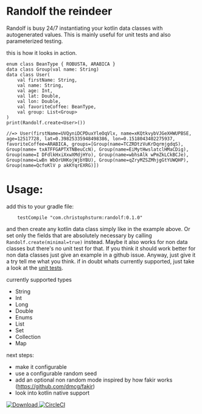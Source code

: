 # Randolf the reindeer
Randolf is busy 24/7 instantiating your kotlin data classes with autogenerated values. 
This is mainly useful for unit tests and also parameterized testing.

this is how it looks in action.
```
enum class BeanType { ROBUSTA, ARABICA }
data class Group(val name: String)
data class User(
    val firstName: String,
    val name: String,
    val age: Int,
    val lat: Double,
    val lon: Double,
    val favoriteCoffee: BeanType,
    val group: List<Group>
)
print(Randolf.create<User>())
        
//=> User(firstName=UVQyniDCPDuxYleOqVlx, name=xKQtkvybVJGeXHWUPBSE, age=12517728, lat=0.39825335948498386, lon=0.1518043402275937, favoriteCoffee=ARABICA, groups=[Group(name=TCZRDtzVuKrDqrmjgdqS), Group(name= txATFFGAPTXTNBeuCcN), Group(name=EiMytHwslatclHMaCDig), Group(name=I DFdlkHxiXxwXMdjHYo), Group(name=wbhsAlk wPmZkLCkBCJe), Group(name=LwBn WbOrUHKojWjbYBU), Group(name=qZryMZSZMhjgGtYUWQHP), Group(name=QcfoKlV p akKYqrEXRG)])
```

# Usage:
add this to your gradle file:
```
    testCompile "com.christophsturm:randolf:0.1.0"
```

and then create any kotlin data class simply like in the example above. 
Or set only the fields that are absolutely necessary by calling `Randolf.create(minimal=true)` instead.
Maybe it also works for non data classes but there's no unit test for that. If you think it should
work better for non data classes just give an example in a github issue.
Anyway, just give it a try tell me what you think. if in doubt whats currently supported, just take a look at the [unit tests](src/test/kotlin/randolf/RandolfTest.kt).



currently supported types
* String
* Int
* Long
* Double
* Enums
* List
* Set
* Collection
* Map

next steps:
* make it configurable
* use a configurable random seed 
* add an optional non random mode inspired by how fakir works (https://github.com/dmcg/fakir)
* look into kotlin native support

[![Download](https://api.bintray.com/packages/christophsturm/maven/randolf/images/download.svg) ](https://bintray.com/christophsturm/maven/randolf/_latestVersion)
[![CircleCI](https://circleci.com/gh/christophsturm/randolf/tree/master.svg?style=svg)](https://circleci.com/gh/christophsturm/randolf/tree/master)